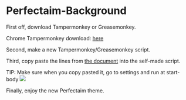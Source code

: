# Perfectaim-Background

First off, download Tampermonkey or Greasemonkey.

Chrome Tampermonkey download: <a href="https://chrome.google.com/webstore/detail/tampermonkey/dhdgffkkebhmkfjojejmpbldmpobfkfo">here</a>

Second, make a new Tampermonkey/Greasemonkey script.

Third, copy paste the lines from <a href="https://github.com/Jasperkiller1/Perfectaim-Background/blob/master/Perfectaim_Background.user.js" target="_blank" >the document</a> into the self-made script.

TIP: Make sure when you copy pasted it, go to settings and run at start-body
<img src="https://i.imgur.com/KIVC6rY.png">

Finally, enjoy the new Perfectaim theme.
